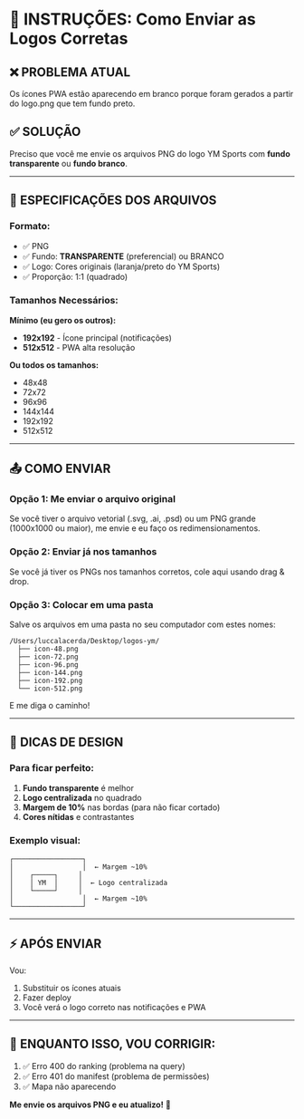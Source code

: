 # 🎨 INSTRUÇÕES: Como Enviar as Logos Corretas

## ❌ PROBLEMA ATUAL

Os ícones PWA estão aparecendo em branco porque foram gerados a partir do logo.png que tem fundo preto.

## ✅ SOLUÇÃO

Preciso que você me envie os arquivos PNG do logo YM Sports com **fundo transparente** ou **fundo branco**.

---

## 📐 ESPECIFICAÇÕES DOS ARQUIVOS

### **Formato:**
- ✅ PNG
- ✅ Fundo: **TRANSPARENTE** (preferencial) ou BRANCO
- ✅ Logo: Cores originais (laranja/preto do YM Sports)
- ✅ Proporção: 1:1 (quadrado)

### **Tamanhos Necessários:**

**Mínimo (eu gero os outros):**
- **192x192** - Ícone principal (notificações)
- **512x512** - PWA alta resolução

**Ou todos os tamanhos:**
- 48x48
- 72x72
- 96x96
- 144x144
- 192x192
- 512x512

---

## 📤 COMO ENVIAR

### **Opção 1: Me enviar o arquivo original**
Se você tiver o arquivo vetorial (.svg, .ai, .psd) ou um PNG grande (1000x1000 ou maior), me envie e eu faço os redimensionamentos.

### **Opção 2: Enviar já nos tamanhos**
Se você já tiver os PNGs nos tamanhos corretos, cole aqui usando drag & drop.

### **Opção 3: Colocar em uma pasta**
Salve os arquivos em uma pasta no seu computador com estes nomes:
```
/Users/luccalacerda/Desktop/logos-ym/
  ├── icon-48.png
  ├── icon-72.png
  ├── icon-96.png
  ├── icon-144.png
  ├── icon-192.png
  └── icon-512.png
```

E me diga o caminho!

---

## 🎨 DICAS DE DESIGN

### **Para ficar perfeito:**

1. **Fundo transparente** é melhor
2. **Logo centralizada** no quadrado
3. **Margem de 10%** nas bordas (para não ficar cortado)
4. **Cores nítidas** e contrastantes

### **Exemplo visual:**

```
┌─────────────────┐
│                 │  ← Margem ~10%
│    ┌─────┐     │
│    │ YM  │     │  ← Logo centralizada
│    └─────┘     │
│                 │  ← Margem ~10%
└─────────────────┘
```

---

## ⚡ APÓS ENVIAR

Vou:
1. Substituir os ícones atuais
2. Fazer deploy
3. Você verá o logo correto nas notificações e PWA

---

## 🔧 ENQUANTO ISSO, VOU CORRIGIR:

1. ✅ Erro 400 do ranking (problema na query)
2. ✅ Erro 401 do manifest (problema de permissões)
3. ✅ Mapa não aparecendo

**Me envie os arquivos PNG e eu atualizo!** 🚀

